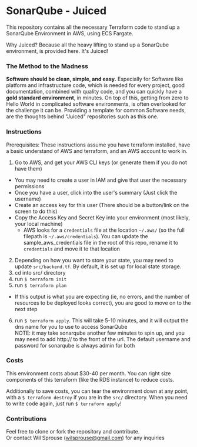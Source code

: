 # SonarQube - Juiced
This repository contains all the necessary Terraform code to stand up a SonarQube Environment in AWS, using ECS Fargate.

Why Juiced? Because all the heavy lifting to stand up a SonarQube environment, is provided here. It's Juiced!

### The Method to the Madness
<b>Software should be clean, simple, and easy.</b> Especially for Software like platform and infrastructure code, which is needed for every project, good documentation, combined with quality code, and you can quickly have a <b>gold standard environment</b>, in minutes. On top of this, getting from zero to Hello World in complicated software environments, is often overlooked for the challenge it can be. Providing a template for common Software needs, are the thoughts behind "Juiced" repositories such as this one.

### Instructions

Prerequisites: These instructions assume you have terraform installed, have a basic understand of AWS and terraform, and an AWS account to work in.

1. Go to AWS, and get your AWS CLI keys (or generate them if you do not have them)
  - You may need to create a user in IAM and give that user the necessary permissions
  - Once you have a user, click into the user's summary (Just click the username)
  - Create an access key for this user (There should be a button/link on the screen to do this)
  - Copy the Access Key and Secret Key into your environment (most likely, your local machine)
    - AWS looks for a `credentials` file at the location `~/.aws/` (so the full filepath is
      `~/.aws/credentials`). You can update the sample_aws_credentials file in the root of this
      repo, rename it to `credentials` and move it to that location
2. Depending on how you want to store your state, you may need to update `src/backend.tf`. 
   By default, it is set up for local state storage.
3. cd into src/ directory
4. run `$ terraform init`
5. run `$ terraform plan`
  - If this output is what you are expecting (ie, no errors, and the number of resources to be deployed looks correct), you are good to move on to the next step
6. run `$ terraform apply`. This will take 5-10 minutes, and it will output the dns name for you to use to access SonarQube
   <br>NOTE: it may take sonarqube another few minutes to spin up, and you may need to add http:// to the front of the url. The default username and password for
         sonarqube is always admin for both

### Costs
This environment costs about $30-40 per month. You can right size components of this terraform (like the RDS instance) to reduce costs.

Additionally to save costs, you can tear the environment down at any point, with a `$ terraform destroy` if you are in the `src/` directory. When 
you need to write code again, just run `$ terraform apply`!

### Contributions
Feel free to clone or fork the repository and contribute.
<br>Or contact Wil Sprouse (wilsprouse@gmail.com) for any inquiries
